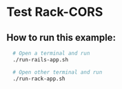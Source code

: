 # Test Rack-CORS

## How to run this example:

```sh
  # Open a terminal and run
  ./run-rails-app.sh

  # Open other terminal and run
  ./run-rack-app.sh
```
